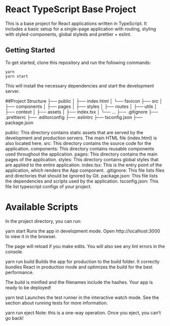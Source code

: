 # React TypeScript Base Project

This is a base project for React applications written in TypeScript. It includes a basic setup for a single-page application with routing, styling with styled-components, global styleds and prettier + eslint.

## Getting Started

To get started, clone this repository and run the following commands:

```
yarn
yarn start
```

This will install the necessary dependencies and start the development server.

##Project Structure
├── public
│ ├── index.html
│ └── favicon
├── src
│ ├── components
│ ├── pages
│ ├── styles
│ ├── routes
│ ├── utils
│ ├── context
│ ├── assets
│ ├── index.tsx
│ └── ...
├── .gitignore
├── .prettierrc
├── .editorconfig
├── .eslintrc
├── tsconfig.json
├── package.json

public: This directory contains static assets that are served by the development and production servers. The main HTML file (index.html) is also located here.
src: This directory contains the source code for the application.
components: This directory contains reusable components used throughout the application.
pages: This directory contains the main pages of the application.
styles: This directory contains global styles that are applied to the entire application.
index.tsx: This is the entry point of the application, which renders the App component.
.gitignore: This file lists files and directories that should be ignored by Git.
package.json: This file lists the dependencies and scripts used by the application.
tsconfig.json: This file list typescript configs of your project.

# Available Scripts

In the project directory, you can run:

yarn start
Runs the app in development mode. Open http://localhost:3000 to view it in the browser.

The page will reload if you make edits. You will also see any lint errors in the console.

yarn run build
Builds the app for production to the build folder. It correctly bundles React in production mode and optimizes the build for the best performance.

The build is minified and the filenames include the hashes. Your app is ready to be deployed!

yarn test
Launches the test runner in the interactive watch mode. See the section about running tests for more information.

yarn run eject
Note: this is a one-way operation. Once you eject, you can’t go back!

